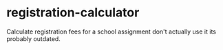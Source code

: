 # registration-calculator
Calculate registration fees for a school assignment don't actually use it its probably outdated. 
